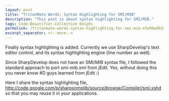 ```yaml
---
layout: post
title: "TritonMate Words: Syntax Highlighting for SMI/MIB"
description: "This post is about syntax highlighting for SMI/MIB."
tags: Code-Beautifier-Collection Delphi
permalink: /tritonmate-words-syntax-highlighting-for-smi-mib-efe99ad93af2
excerpt_separator: <!--more-->
---
```

Finally syntax highlighting is added. Currently we use SharpDevelop's text editor control, and its syntax highlighting engine (line number as well).

Since SharpDevelop does not have an SMI/MIB syntax file, I followed the standard approach to port smi-mib.xml from jEdit. Yes, without doing this you never know #D guys learned from jEdit :)

Here I share the syntax highlighting file, http://code.google.com/p/sharpsnmplib/source/browse/Compiler/smi.xshd so that you may reuse it in your applications.
<!--more-->
